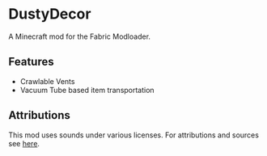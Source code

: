 # DustyDecor
A Minecraft mod for the Fabric Modloader.

## Features
- Crawlable Vents
- Vacuum Tube based item transportation

## Attributions
This mod uses sounds under various licenses.
For attributions and sources see [here](./src/main/resources/assets/dustydecor/sounds/sound_credits.md).